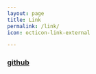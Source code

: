 ```yaml
---
layout: page
title: Link
permalink: /link/
icon: octicon-link-external

---
```


### [github](https://h1mmel.github.io)